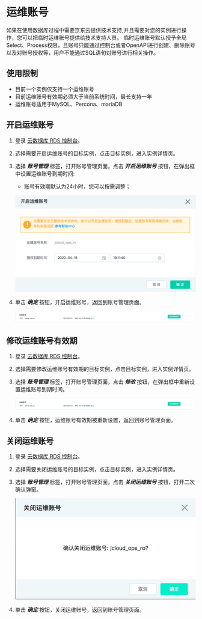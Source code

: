 # 运维账号
如果在使用数据库过程中需要京东云提供技术支持,并且需要对您的实例进行操作，您可以把临时运维账号提供给技术支持人员。
临时运维账号默认授予全局Select、Process权限，且账号只能通过控制台或者OpenAPI进行创建、删除账号以及对账号授权等，用户不能通过SQL语句对账号进行相关操作。

## 使用限制
* 目前一个实例仅支持一个运维账号
* 目前运维账号有效期必须大于当前系统时间，最长支持一年
* 运维账号适用于MySQL、Percona、mariaDB

## 开启运维账号
1. 登录 [云数据库 RDS 控制台](https://rds-console.jdcloud.com/database)。
2. 选择需要开启运维账号的目标实例，点击目标实例，进入实例详情页。
3. 选择 ***账号管理*** 标签，打开账号管理页面，点击 ***开启运维账号*** 按钮，在弹出框中设置运维账号到期时间:
    * 账号有效期默认为24小时，您可以按需调整；

    ![开启运维账号](../../../../../image/RDS/MySQL-Create-OPS-Account.png)

4. 单击 ***确定*** 按钮，开启运维账号，返回到账号管理页面。

    ![开启运维账号](../../../../../image/RDS/Create-OPS-Account.png)

## 修改运维账号有效期
1. 登录 [云数据库 RDS 控制台](https://rds-console.jdcloud.com/database)。
2. 选择需要修改运维账号有效期的目标实例，点击目标实例，进入实例详情页。
3. 选择 ***账号管理*** 标签，打开账号管理页面，点击 ***修改*** 按钮，在弹出框中重新设置运维账号到期时间。

    ![开启运维账号](../../../../../image/RDS/Create-OPS-Account.png)

4. 单击 ***确定*** 按钮，运维账号有效期被重新设置，返回到账号管理页面。

## 关闭运维账号
1. 登录 [云数据库 RDS 控制台](https://rds-console.jdcloud.com/database)。
2. 选择需要关闭运维账号的目标实例，点击目标实例，进入实例详情页。
3. 选择 ***账号管理*** 标签，打开账号管理页面，点击 ***关闭运维账号*** 按钮，打开二次确认弹窗。

    ![关闭运维账号](../../../../../image/RDS/Delete-OPS-Account.png)

4. 单击 ***确定*** 按钮，关闭运维账号，返回到账号管理页面。


